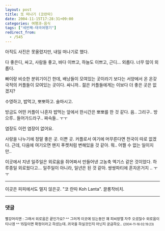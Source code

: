 ```yaml
---
layout: post
title: 또 떠나기 (코란따)
date: 2004-11-15T17:28:31+09:00
categories: 여행과-음식
tags: ["세번째-태국여행기"]
redirect_from:
  - /545
---
```


아직도 사진은 못올렸지만, 내일 떠나기로 했다.

다 좋은디, 싸고, 사람들 좋고, 바다 이쁘고, 하늘도 이쁘고, 근디... 외롭다. 너무 많이 외롭다.

빠이랑 비슷한 분위기이긴 한데, 배낭들이 모여있는 곳이라기 보다는 서양에서 온 온갖 국적의 커플들이 모여있는 곳이다. 싸니까.. 젊은 커플들에게는 이보다 더 좋은 곳은 없겠지?

수영하고, 밥먹고, 뽀뽀하고. 술마시고.

방금도 어떤 커플이 나혼자 밥먹는 앞에서 한시간은 뽀뽀를 한 것 같다. 음.. 그리구.. 방으루.. 들어가드라구.. 짜슥들.. ㅜㅜ

염장도 이런 염장이 없어요.

사랑을 나누기에 정말 좋은 곳. 이쁜 곳. 커플로서 여기에 머무른다면 천국이 따로 없겠다. 근데, 다음에 여기오면 왠지 푸켓처럼 변해있을 것 같아. 뭐.. 어쩔 수 없는 일이지만..

이곳에서 지낸 일주일은 외로움을 쥐어짜서 만들어낸 고농축 엑기스 같은 것이었다. 하루종일 외로웠다고... 일주일이 아니라, 일년은 된 것 같아. 쌍쌍파티에 혼자온거지 .. ㅜㅜ

---

이곳은 피피에서도 멀지 않은곳. "코 란따 Koh Lanta". 끌롱작비치.

* * *

### 댓글



<!--- cmt:913 --->
<!--- mail: --->
<!--- parent:0 --->

<small class=comment>빨강머리앤 : 그래서 외로움은 끝인가요? ^^ 그러게 이곳에 있는동안 꽤 피씨방엘 자주 오셨잖수 외로움이 티나겡 ^^ 15일이면 확정이라고 하셨는데..귀국을 하실것인지 아닌지 궁금하오.. <small>(2004-11-16 02:19:23)</small></small>


